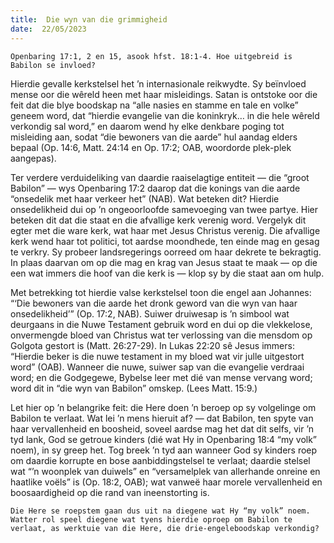 ```yaml
---
title:  Die wyn van die grimmigheid
date:  22/05/2023
---
```


`Openbaring 17:1, 2 en 15, asook hfst. 18:1-4. Hoe uitgebreid is Babilon se invloed?`

Hierdie gevalle kerkstelsel het ’n internasionale reikwydte. Sy beïnvloed mense oor die wêreld heen met haar misleidings. Satan is ontstoke oor die feit dat die blye boodskap na “alle nasies en stamme en tale en volke” geneem word, dat “hierdie evangelie van die koninkryk… in die hele wêreld verkondig sal word,” en daarom wend hy elke denkbare poging tot misleiding aan, sodat “die bewoners van die aarde” hul aandag elders bepaal (Op. 14:6, Matt. 24:14 en Op. 17:2; OAB, woordorde plek-plek aangepas).

Ter verdere verduideliking van daardie raaiselagtige entiteit — die “groot Babilon” — wys Openbaring 17:2 daarop dat die konings van die aarde “onsedelik met haar verkeer het” (NAB). Wat beteken dit? Hierdie onsedelikheid dui op ’n ongeoorloofde samevoeging van twee partye. Hier beteken dit dat die staat en die afvallige kerk verenig word. Vergelyk dit egter met die ware kerk, wat haar met Jesus Christus verenig. Die afvallige kerk wend haar tot politici, tot aardse moondhede, ten einde mag en gesag te verkry. Sy probeer landsregerings oorreed om haar dekrete te bekragtig. In plaas daarvan om op die mag en krag van Jesus staat te maak — op die een wat immers die hoof van die kerk is — klop sy by die staat aan om hulp.

Met betrekking tot hierdie valse kerkstelsel toon die engel aan Johannes: “‘Die bewoners van die aarde het dronk geword van die wyn van haar onsedelikheid’” (Op. 17:2, NAB). Suiwer druiwesap is ’n simbool wat deurgaans in die Nuwe Testament gebruik word en dui op die vlekkelose, onvermengde bloed van Christus wat ter verlossing van die mensdom op Golgota gestort is (Matt. 26:27-29). In Lukas 22:20 sê Jesus immers: “Hierdie beker is die nuwe testament in my bloed wat vir julle uitgestort word” (OAB). Wanneer die nuwe, suiwer sap van die evangelie verdraai word; en die Godgegewe, Bybelse leer met dié van mense vervang word; word dit in “die wyn van Babilon” omskep. (Lees Matt. 15:9.)

Let hier op ’n belangrike feit: die Here doen ’n beroep op sy volgelinge om Babilon te verlaat. Wat lei ’n mens hieruit af? — dat Babilon, ten spyte van haar vervallenheid en boosheid, soveel aardse mag het dat dit selfs, vir ’n tyd lank, God se getroue kinders (dié wat Hy in Openbaring 18:4 “my volk” noem), in sy greep het. Tog breek ’n tyd aan wanneer God sy kinders roep om daardie korrupte en bose aanbiddingstelsel te verlaat; daardie stelsel wat “’n woonplek van duiwels” en “versamelplek van allerhande onreine en haatlike voëls” is (Op. 18:2, OAB); wat vanweë haar morele vervallenheid en boosaardigheid op die rand van ineenstorting is.

`Die Here se roepstem gaan dus uit na diegene wat Hy “my volk” noem. Watter rol speel diegene wat tyens hierdie oproep om Babilon te verlaat, as werktuie van die Here, die drie-engeleboodskap verkondig?`